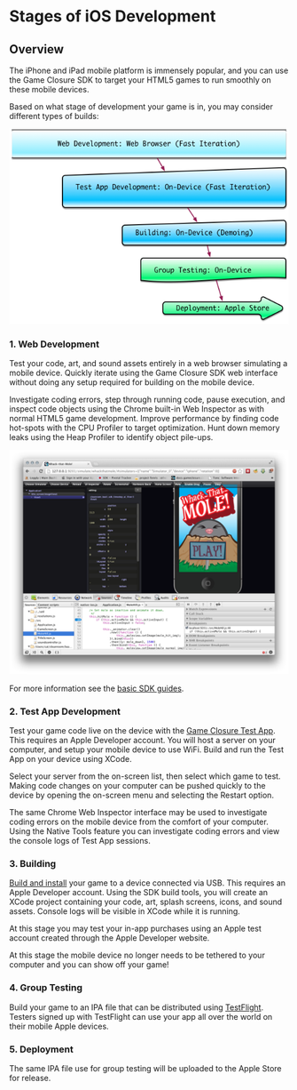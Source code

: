 # Stages of iOS Development

## Overview

The iPhone and iPad mobile platform is immensely popular, and you can use the Game Closure SDK to target your HTML5 games to run smoothly on these mobile devices.

Based on what stage of development your game is in, you may consider different types of builds:

<img src="./assets/ios/stages.png"></img>

### 1. Web Development

Test your code, art, and sound assets entirely in a web browser simulating a mobile device.  Quickly iterate using the Game Closure SDK web interface without doing any setup required for building on the mobile device.

Investigate coding errors, step through running code, pause execution, and inspect code objects using the Chrome built-in Web Inspector as with normal HTML5 game development.  Improve performance by finding code hot-spots with the CPU Profiler to target optimization.  Hunt down memory leaks using the Heap Profiler to identify object pile-ups.

<img src="./assets/web_dev.png"></img>

For more information see the [basic SDK guides](../guide/quick-start.html).

### 2. Test App Development

Test your game code live on the device with the [Game Closure Test App](./test_app.html).  This requires an Apple Developer account.  You will host a server on your computer, and setup your mobile device to use WiFi.  Build and run the Test App on your device using XCode.

Select your server from the on-screen list, then select which game to test.  Making code changes on your computer can be pushed quickly to the device by opening the on-screen menu and selecting the Restart option.

The same Chrome Web Inspector interface may be used to investigate coding errors on the mobile device from the comfort of your computer.  Using the Native Tools feature you can investigate coding errors and view the console logs of Test App sessions.

### 3. Building

[Build and install](./build.html) your game to a device connected via USB.  This requires an Apple Developer account.  Using the SDK build tools, you will create an XCode project containing your code, art, splash screens, icons, and sound assets.  Console logs will be visible in XCode while it is running.

At this stage you may test your in-app purchases using an Apple test account created through the Apple Developer website.

At this stage the mobile device no longer needs to be tethered to your computer and you can show off your game!

### 4. Group Testing

Build your game to an IPA file that can be distributed using [TestFlight](http://testflightapp.com).  Testers signed up with TestFlight can use your app all over the world on their mobile Apple devices.

### 5. Deployment

The same IPA file use for group testing will be uploaded to the Apple Store for release.